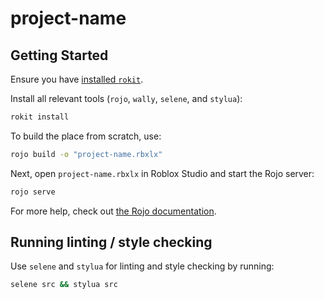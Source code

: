 # project-name

## Getting Started
Ensure you have [installed `rokit`](https://github.com/rojo-rbx/rokit?tab=readme-ov-file#installation).

Install all relevant tools (`rojo`, `wally`, `selene`, and `stylua`):

```bash
rokit install
```

To build the place from scratch, use:

```bash
rojo build -o "project-name.rbxlx"
```

Next, open `project-name.rbxlx` in Roblox Studio and start the Rojo server:

```bash
rojo serve
```

For more help, check out [the Rojo documentation](https://rojo.space/docs).

## Running linting / style checking

Use `selene` and `stylua` for linting and style checking by running:

```bash
selene src && stylua src
```